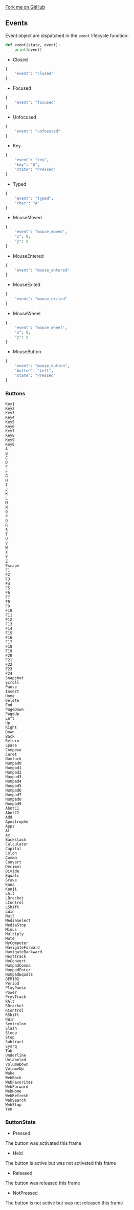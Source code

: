 <link rel="stylesheet" href="https://cdnjs.cloudflare.com/ajax/libs/github-fork-ribbon-css/0.2.2/gh-fork-ribbon.min.css" />
<a class="github-fork-ribbon right-bottom fixed" href="http://github.com/pickitup247/pyckitup" data-ribbon="Fork me on GitHub" title="Fork me on GitHub">Fork me on GitHub</a>

## Events

Event object are dispatched in the `event` lifecycle function:

```python
def event(state, event):
    print(event)
```

* Closed

```python
{
    "event": "closed"
}
```
* Focused

```python
{
    "event": "focused"
}
```
* Unfocused

```python
{
    "event": "unfocused"
}
```

* Key

```python
{
    "event": "key",
    "key": "A",
    "state": "Pressed"
}
```

* Typed

```python
{
    "event": "typed",
    "char": "A"
}
```

* MouseMoved

```python
{
    "event": "mouse_moved",
    "x": 0,
    "y": 0
}
```

* MouseEntered

```python
{
    "event": "mouse_entered"
}
```

* MouseExited

```python
{
    "event": "mouse_exited"
}
```

* MouseWheel

```python
{
    "event": "mouse_wheel",
    "x": 0,
    "y": 0
}
```

* MouseButton

```python
{
    "event": "mouse_button",
    "button": "Left",
    "state": "Pressed"
}
```

### Buttons
```
Key1
Key2
Key3
Key4
Key5
Key6
Key7
Key8
Key9
Key0
A
B
C
D
E
F
G
H
I
J
K
L
M
N
O
P
Q
R
S
T
U
V
W
X
Y
Z
Escape
F1
F2
F3
F4
F5
F6
F7
F8
F9
F10
F11
F12
F13
F14
F15
F16
F17
F18
F19
F20
F21
F22
F23
F24
Snapshot
Scroll
Pause
Insert
Home
Delete
End
PageDown
PageUp
Left
Up
Right
Down
Back
Return
Space
Compose
Caret
Numlock
Numpad0
Numpad1
Numpad2
Numpad3
Numpad4
Numpad5
Numpad6
Numpad7
Numpad8
Numpad9
AbntC1
AbntC2
Add
Apostrophe
Apps
At
Ax
Backslash
Calculator
Capital
Colon
Comma
Convert
Decimal
Divide
Equals
Grave
Kana
Kanji
LAlt
LBracket
LControl
LShift
LWin
Mail
MediaSelect
MediaStop
Minus
Multiply
Mute
MyComputer
NavigateForward
NavigateBackward
NextTrack
NoConvert
NumpadComma
NumpadEnter
NumpadEquals
OEM102
Period
PlayPause
Power
PrevTrack
RAlt
RBracket
RControl
RShift
RWin
Semicolon
Slash
Sleep
Stop
Subtract
Sysrq
Tab
Underline
Unlabeled
VolumeDown
VolumeUp
Wake
WebBack
WebFavorites
WebForward
WebHome
WebRefresh
WebSearch
WebStop
Yen
```


### ButtonState

* Pressed

The button was activated this frame

* Held

The button is active but was not activated this frame

* Released

The button was released this frame

* NotPressed

The button is not active but was not released this frame
